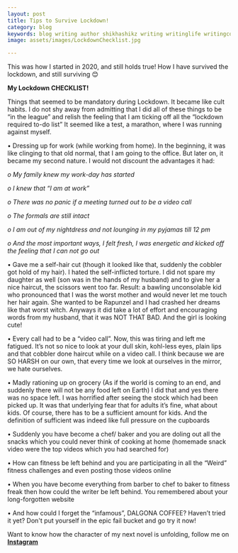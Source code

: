 ```yaml
---
layout: post
title: Tips to Survive Lockdown!
category: blog
keywords: blog writing author shikhashikz writing writinglife writingcommunity blogger blogging lockdown checklist 
image: assets/images/LockdownChecklist.jpg

---
```


This was how I started in 2020, and still holds true! How I have survived the lockdown, and still surviving 😊

**My Lockdown CHECKLIST!**

Things that seemed to be mandatory during Lockdown. It became like cult habits. I do not shy away from admitting that I did all of these things to be “in the league” and relish the feeling that I am ticking off all the “lockdown required to-do list” It seemed like a test, a marathon, where I was running against myself.

•	Dressing up for work (while working from home). In the beginning, it was like clinging to that old normal, that I am going to the office. But later on, it became my second nature. I would not discount the advantages it had:

*o My family knew my work-day has started*

*o I knew that “I am at work”*

*o There was no panic if a meeting turned out to be a video call*

*o The formals are still intact*

*o I am out of my nightdress and not lounging in my pyjamas till 12 pm*

*o And the most important ways, I felt fresh, I was energetic and kicked off the feeling that I can not go out*

•	Gave me a self-hair cut (though it looked like that, suddenly the cobbler got hold of my hair). I hated the self-inflicted torture. I did not spare my daughter as well (son was in the hands of my husband) and to give her a nice haircut, the scissors went too far. Result: a bawling unconsolable kid who pronounced that I was the worst mother and would never let me touch her hair again. She wanted to be Rapunzel and I had crashed her dreams like that worst witch. Anyways it did take a lot of effort and encouraging words from my husband, that it was NOT THAT BAD. And the girl is looking cute!

•	Every call had to be a “video call”. Now, this was tiring and left me fatigued. It’s not so nice to look at your dull skin, kohl-less eyes, plain lips and that cobbler done haircut while on a video call. I think because we are SO HARSH on our own, that every time we look at ourselves in the mirror, we hate ourselves.

•	Madly rationing up on grocery (As if the world is coming to an end, and suddenly there will not be any food left on Earth) I did that and yes there was no space left. I was horrified after seeing the stock which had been picked up. It was that underlying fear that for adults it’s fine, what about kids. Of course, there has to be a sufficient amount for kids. And the definition of sufficient was indeed like full pressure on the cupboards

•	Suddenly you have become a chef/ baker and you are doling out all the snacks which you could never think of cooking at home (homemade snack video were the top videos which you had searched for)

•	How can fitness be left behind and you are participating in all the “Weird” fitness challenges and even posting those videos online

•	When you have become everything from barber to chef to baker to fitness freak then how could the writer be left behind. You remembered about your long-forgotten website

•	And how could I forget the “infamous”, DALGONA COFFEE? Haven’t tried it yet? Don't put yourself in the epic fail bucket and go try it now!

Want to know how the character of my next novel is unfolding, follow me on **[Instagram](https://www.instagram.com/novelistinaction/)**
